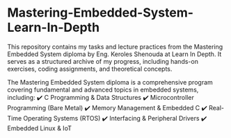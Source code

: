 # Mastering-Embedded-System-Learn-In-Depth
This repository contains my tasks and lecture practices from the Mastering Embedded System diploma by Eng. Keroles Shenouda at Learn In Depth. It serves as a structured archive of my progress, including hands-on exercises, coding assignments, and theoretical concepts.

The Mastering Embedded System diploma is a comprehensive program covering fundamental and advanced topics in embedded systems, including:
✔️ C Programming & Data Structures
✔️ Microcontroller Programming (Bare Metal)
✔️ Memory Management & Embedded C
✔️ Real-Time Operating Systems (RTOS)
✔️ Interfacing & Peripheral Drivers
✔️ Embedded Linux & IoT
